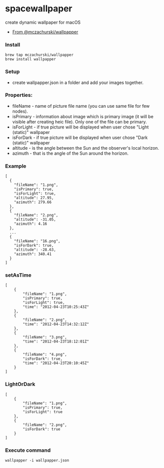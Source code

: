  # spacewallpaper
 create dynamic wallpaper for macOS


- [From @mczachurski/wallpapper](https://github.com/mczachurski/wallpapper/blob/master/README.md) 


### Install 
    brew tap mczachurski/wallpapper
    brew install wallpapper

### Setup
- create wallpapper.json in a folder and add your images together.

### Properties:

- fileName - name of picture file name (you can use same file for few nodes).
- isPrimary - information about image which is primary image (it will be visible after creating heic file). Only one of the file can be primary.
- isForLight - if true picture will be displayed when user chose "Light (static)" wallpaper
- isForDark - if true picture will be displayed when user chose "Dark (static)" wallpaper
- altitude - is the angle between the Sun and the observer's local horizon.
- azimuth - that is the angle of the Sun around the horizon.

### Example

    [
      {
        "fileName": "1.png",
        "isPrimary": true,
        "isForLight": true,
        "altitude": 27.95,
        "azimuth": 279.66
      },
      {
        "fileName": "2.png",
        "altitude": -31.05,
        "azimuth": 4.16
      },
      ...
      {
        "fileName": "16.png",
        "isForDark": true,
        "altitude": -28.63,
        "azimuth": 340.41
      }
    ]
    

### setAsTime 

    [
        {
            "fileName": "1.png",
            "isPrimary": true,
            "isForLight": true,
            "time": "2012-04-23T10:25:43Z"
        },
        {
            "fileName": "2.png",
            "time": "2012-04-23T14:32:12Z"
        },
        {
            "fileName": "3.png",
            "time": "2012-04-23T18:12:01Z"
        },
        {
            "fileName": "4.png",
            "isForDark": true,
            "time": "2012-04-23T20:10:45Z"
        }
    ]

### LightOrDark
    [
        {
            "fileName": "1.png",
            "isPrimary": true,
            "isForLight": true
        },
        {
            "fileName": "2.png",
            "isForDark": true
        }
    ]
    

### Execute command
    wallpapper -i wallpapper.json
    



